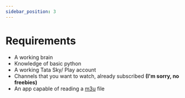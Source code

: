 ```yaml
---
sidebar_position: 3
---
```

# Requirements

+ A working brain
+ Knowledge of basic python
+ A working Tata Sky/ Play account
+ Channels that you want to watch, already subscribed **(I'm sorry, no freebies)**
+ An app capable of reading a [m3u](https://docs.fileformat.com/audio/m3u/) file
